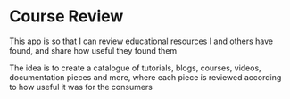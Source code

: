 # Course Review

This app is so that I can review educational resources I and others have found, and share how useful they found them

The idea is to create a catalogue of tutorials, blogs, courses, videos, documentation pieces and more, where each piece is reviewed according to how useful it was for the consumers
